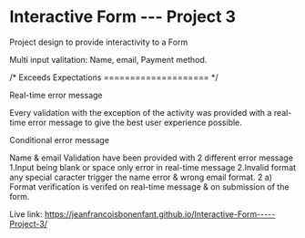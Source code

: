 # Interactive Form --- Project 3

Project design to provide interactivity to a Form

Multi input valitation: Name, email, Payment method.

/\* Exceeds Expectations
==================== \*/

Real-time error message

Every validation with the exception of the activity was provided
with a real-time error message to give the best user experience possible.

Conditional error message

Name & email Validation have been provided with 2 different error message
1.Input being blank or space only error in real-time message
2.Invalid format any special caracter trigger the name error & wrong email format.
2 a) Format verification is verifed on real-time message & on submission of the form.

Live link: https://jeanfrancoisbonenfant.github.io/Interactive-Form-----Project-3/

